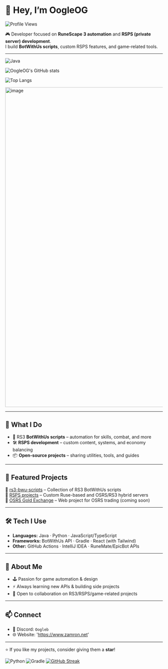 # 👋 Hey, I’m OogleOG

![Profile Views](https://komarev.com/ghpvc/?username=OogleOG&style=flat-square)


🎮 Developer focused on **RuneScape 3 automation** and **RSPS (private server) development**.  
I build **BotWithUs scripts**, custom RSPS features, and game-related tools.

---
![Java](https://img.shields.io/badge/Java-ED8B00?style=for-the-badge&logo=java&logoColor=white)


![OogleOG's GitHub stats](https://github-readme-stats.vercel.app/api?username=OogleOG&show_icons=true&theme=radical)

![Top Langs](https://github-readme-stats.vercel.app/api/top-langs/?username=OogleOG&layout=compact&theme=radical)


<img width="1536" height="1024" alt="image" src="https://github.com/user-attachments/assets/b62f595b-eca3-46e1-8dcb-bb17f4853b5d" />

---

## 🚀 What I Do
- 🧩 RS3 **BotWithUs scripts** – automation for skills, combat, and more  
- 🛠️ **RSPS development** – custom content, systems, and economy balancing  
- 📦 **Open-source projects** – sharing utilities, tools, and guides  

---

## 📂 Featured Projects
🔹 [rs3-bwu-scripts](https://github.com/OogleOG/rs3-bwu-scripts) – Collection of RS3 BotWithUs scripts  
🔹 [RSPS projects](https://github.com/OogleOG?tab=repositories) – Custom Ruse-based and OSRS/RS3 hybrid servers  
🔹 [OSRS Gold Exchange](#) – Web project for OSRS trading (coming soon)

---

## 🛠️ Tech I Use
- **Languages:** Java · Python · JavaScript/TypeScript  
- **Frameworks:** BotWithUs API · Gradle · React (with Tailwind)  
- **Other:** GitHub Actions · IntelliJ IDEA · RuneMate/EpicBot APIs  

---

## 🌱 About Me
- 🕹️ Passion for game automation & design  
- ⚡ Always learning new APIs & building side projects  
- 🤝 Open to collaboration on RS3/RSPS/game-related projects  

---

## 📫 Connect
- 💬 Discord: `Oogleb`
- 🌐 Website: 'https://www.zamron.net'  

---
⭐ If you like my projects, consider giving them a **star**!

![Python](https://img.shields.io/badge/Python-3776AB?style=for-the-badge&logo=python&logoColor=white)
![Gradle](https://img.shields.io/badge/Gradle-02303A?style=for-the-badge&logo=gradle&logoColor=white)
[![GitHub Streak](https://streak-stats.demolab.com?user=OogleOG&theme=dark&hide_border=true)](https://git.io/streak-stats)
